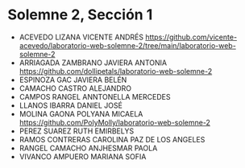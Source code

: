 # Solemne 2, Sección 1
* ACEVEDO LIZANA VICENTE ANDRÉS https://github.com/vicente-acevedo/laboratorio-web-solemne-2/tree/main/laboratorio-web-solemne-2
* ARRIAGADA ZAMBRANO JAVIERA ANTONIA https://github.com/dollipetals/laboratorio-web-solemne-2
* ESPINOZA GAC JAVIERA BELÉN
* CAMACHO CASTRO ALEJANDRO
* CAMPOS RANGEL ANNTONELLA MERCEDES
* LLANOS IBARRA DANIEL JOSÉ
* MOLINA GAONA POLYANA MICAELA https://github.com/PolyMolly/laboratorio-web-solemne-2
* PEREZ SUAREZ RUTH EMIRBELYS
* RAMOS CONTRERAS CAROLINA PAZ DE LOS ANGELES
* RANGEL CAMACHO ANJHESMAR PAOLA
* VIVANCO AMPUERO MARIANA SOFIA
